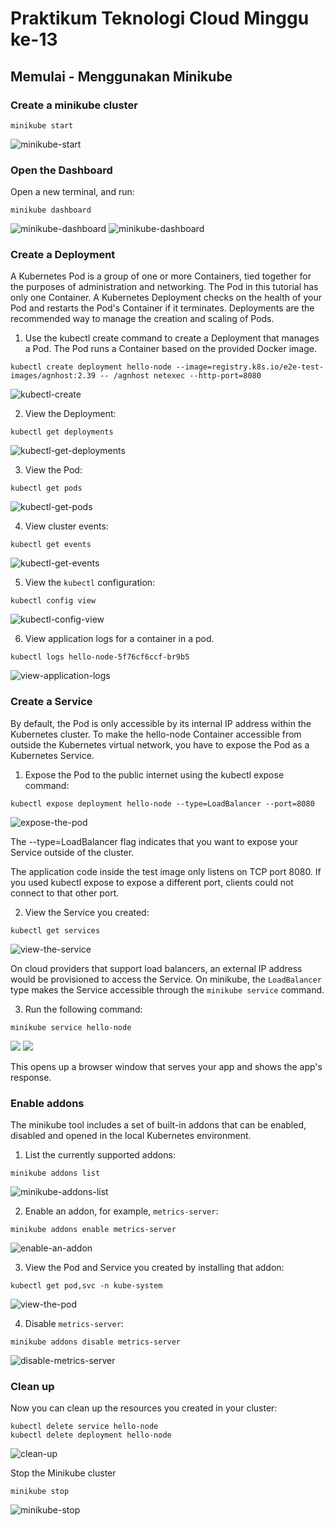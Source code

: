 # Praktikum Teknologi Cloud Minggu ke-13
## Memulai -  Menggunakan Minikube
### Create a minikube cluster
```
minikube start
```
![minikube-start](gambar-01.png)
### Open the Dashboard
Open a new terminal, and run:
```
minikube dashboard
```
![minikube-dashboard](gambar-02.png)
![minikube-dashboard](gambar-03.png)
### Create a Deployment
A Kubernetes Pod is a group of one or more Containers, tied together for the purposes of administration and networking. The Pod in this tutorial has only one Container. A Kubernetes Deployment checks on the health of your Pod and restarts the Pod's Container if it terminates. Deployments are the recommended way to manage the creation and scaling of Pods.

1. Use the kubectl create command to create a Deployment that manages a Pod. The Pod runs a Container based on the provided Docker image.
```
kubectl create deployment hello-node --image=registry.k8s.io/e2e-test-images/agnhost:2.39 -- /agnhost netexec --http-port=8080
```
![kubectl-create](gambar-04.png)

2. View the Deployment:
```
kubectl get deployments
```
![kubectl-get-deployments](gambar-05.png)

3. View the Pod:
```
kubectl get pods
```
![kubectl-get-pods](gambar-06.png)

4. View cluster events:
```
kubectl get events
```
![kubectl-get-events](gambar-07.png)

5. View the `kubectl` configuration:
```
kubectl config view
```
![kubectl-config-view](gambar-08.png)

6. View application logs for a container in a pod.
```
kubectl logs hello-node-5f76cf6ccf-br9b5
```
![view-application-logs](gambar-09.png)
### Create a Service
By default, the Pod is only accessible by its internal IP address within the Kubernetes cluster. To make the hello-node Container accessible from outside the Kubernetes virtual network, you have to expose the Pod as a Kubernetes Service.

1. Expose the Pod to the public internet using the kubectl expose command:
```
kubectl expose deployment hello-node --type=LoadBalancer --port=8080
```
![expose-the-pod](gambar-10.png)

The --type=LoadBalancer flag indicates that you want to expose your Service outside of the cluster.

The application code inside the test image only listens on TCP port 8080. If you used kubectl expose to expose a different port, clients could not connect to that other port.

2. View the Service you created:
```
kubectl get services
```
![view-the-service](gambar-11.png)

On cloud providers that support load balancers, an external IP address would be provisioned to access the Service. On minikube, the `LoadBalancer` type makes the Service accessible through the `minikube service` command.

3. Run the following command:
```
minikube service hello-node
```
![](gambar-12.png)
![](gambar-13.png)

This opens up a browser window that serves your app and shows the app's response.
### Enable addons
The minikube tool includes a set of built-in addons that can be enabled, disabled and opened in the local Kubernetes environment.

1. List the currently supported addons:
```
minikube addons list
```
![minikube-addons-list](gambar-14.png)

2. Enable an addon, for example, `metrics-server`:
```
minikube addons enable metrics-server
```
![enable-an-addon](gambar-15.png)

3. View the Pod and Service you created by installing that addon:
```
kubectl get pod,svc -n kube-system
```
![view-the-pod](gambar-16.png)

4. Disable `metrics-server`:
```
minikube addons disable metrics-server
```
![disable-metrics-server](gambar-17.png)
### Clean up
Now you can clean up the resources you created in your cluster:
```
kubectl delete service hello-node
kubectl delete deployment hello-node
```
![clean-up](gambar-18.png)

Stop the Minikube cluster
```
minikube stop
```
![minikube-stop](gambar-19.png)